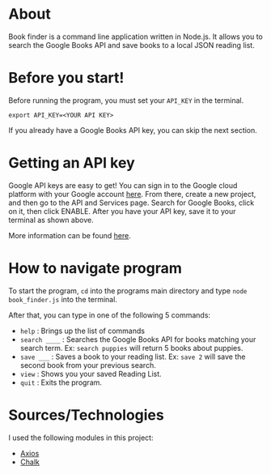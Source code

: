 # About
Book finder is a command line application written in Node.js. It allows you to search the Google Books API and save books to a local JSON reading list.

# Before you start!

Before running the program, you must set your `API_KEY` in the terminal.
```
export API_KEY=<YOUR API KEY>
```
If you already have a Google Books API key, you can skip the next section. 

# Getting an API key

Google API keys are easy to get! You can sign in to the Google cloud platform with your Google account [here](https://console.cloud.google.com/apis/dashboard). 
From there, create a new project, and then go to the API and Services page. Search for Google Books, click on it, then click ENABLE. After you have your API key, save it to your terminal as shown above. 

More information can be found [here](https://support.google.com/googleapi/answer/6158841?hl=en).

# How to navigate program

To start the program, `cd` into the programs main directory and type `node book_finder.js` into the terminal. 

After that, you can type in one of the following 5 commands:
  - `help` : Brings up the list of commands
  - `search ____` : Searches the Google Books API for books matching your search term. Ex: `search puppies` will return 5 books about puppies. 
  - `save ___` : Saves a book to your reading list. Ex: `save 2` will save the second book from your previous search.
  - `view` : Shows you your saved Reading List.
  - `quit` : Exits the program. 

# Sources/Technologies

I used the following modules in this project: 

  - [Axios](https://github.com/axios/axios)
  - [Chalk](https://github.com/chalk/chalk)


